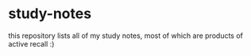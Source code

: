 # study-notes
this repository lists all of my study notes, most of which are products of active recall :)